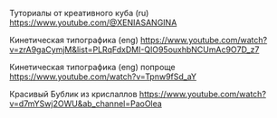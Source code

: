 
Туториалы от креативного куба (ru)
https://www.youtube.com/@XENIASANGINA

Кинетическая типографика (eng)
https://www.youtube.com/watch?v=zrA9gaCymjM&list=PLRqFdxDMI-QlO95ouxhbNCUmAc9O7D_z7

Кинетическая типографика (eng) попроще
https://www.youtube.com/watch?v=Tpnw9fSd_aY

Красивый Бублик из крислаллов 
https://www.youtube.com/watch?v=d7mYSwj2OWU&ab_channel=PaoOlea



